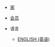 <!-- 侧边栏 docs/_navbar.md -->
- [家](CHINESE/home.md)
- [会员](CHINESE/NAVBAR/member.md)

- 语言
   - [ENGLISH (英语)]()


